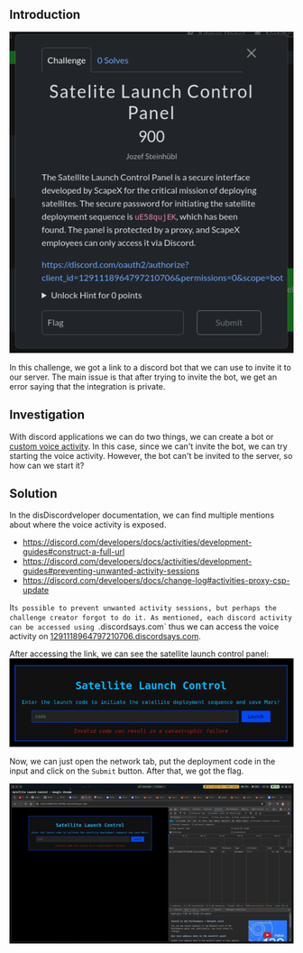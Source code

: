 ## Introduction

![task](./imgs/task.png)

In this challenge, we got a link to a discord bot that we can use to invite it to our server. The main issue is that after trying to invite the bot, we get an error saying that the integration is private.

## Investigation

With discord applications we can do two things, we can create a bot or [custom voice activity](https://discord.com/developers/docs/activities/building-an-activity). In this case, since we can't invite the bot, we can try starting
the voice activity. However, the bot can't be invited to the server, so how can we start it?

## Solution

In the disDiscordveloper documentation, we can find multiple mentions about where the voice activity is exposed.

- https://discord.com/developers/docs/activities/development-guides#construct-a-full-url
- https://discord.com/developers/docs/activities/development-guides#preventing-unwanted-activity-sessions
- https://discord.com/developers/docs/change-log#activities-proxy-csp-update

It`s possible to prevent unwanted activity sessions, but perhaps the challenge creator forgot to do it. As mentioned, each discord activity can be accessed
using `<clientid>.discordsays.com` thus we can access the voice activity on [1291118964797210706.discordsays.com](https://1291118964797210706.discordsays.com).

After accessing the link, we can see the satellite launch control panel:
![slcp](./imgs/slcp.png)

Now, we can just open the network tab, put the deployment code in the input and click on the `Submit` button. After that, we got the flag.

![solution](./imgs/solution.gif)
